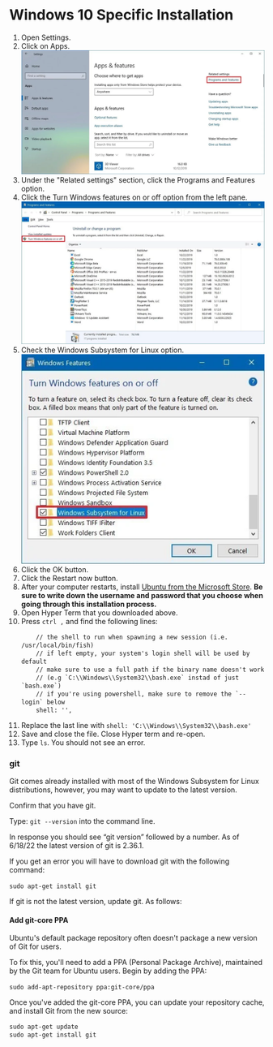 # Windows 10 Specific Installation

1. Open Settings.
2. Click on Apps.
    ![Programs and features screen shot](./images/apps-features-programsfeatures-option.webp)
3. Under the "Related settings" section, click the Programs and Features option.
4. Click the Turn Windows features on or off option from the left pane.
    ![Turn Windows features on or off screen shot](./images/controlpanel-turn-windows-features-option.webp)
5. Check the Windows Subsystem for Linux option.
    ![Windows Subsystem for Linux option screen shot](./images/enable-windows-subsystem-linux-windows-10.webp)
6. Click the OK button.
7. Click the Restart now button.
8. After your computer restarts, install [Ubuntu from the Microsoft Store](https://www.microsoft.com/en-us/p/ubuntu/9nblggh4msv6?irgwc=1&OCID=AID2000142_aff_7593_159229&tduid=%28ir__61iffalgm0kftxpwxkqdydtlre2xneyigakslxxg00%29%287593%29%28159229%29%28%29%28UUwpUdUnU72700YYwYg%29&irclickid=_61iffalgm0kftxpwxkqdydtlre2xneyigakslxxg00&activetab=pivot:overviewtab). **Be sure to write down the username and password that you choose when going through this installation process.**
9. Open Hyper Term that you downloaded above.
10. Press `ctrl ,` and find the following lines:
    ```
        // the shell to run when spawning a new session (i.e. /usr/local/bin/fish)
        // if left empty, your system's login shell will be used by default
        // make sure to use a full path if the binary name doesn't work
        // (e.g `C:\\Windows\\System32\\bash.exe` instad of just `bash.exe`)
        // if you're using powershell, make sure to remove the `--login` below
        shell: '',
    ```
11. Replace the last line with `shell: 'C:\\Windows\\System32\\bash.exe'`
12. Save and close the file. Close Hyper term and re-open.
13. Type `ls`. You should not see an error.

### git

Git comes already installed with most of the Windows Subsystem for Linux distributions, however, you may want to update to the latest version.

Confirm that you have git. 

Type: `git --version` into the command line. 

In response you should see “git version” followed by a number. As of 6/18/22 the latest version of git is 2.36.1. 

If you get an error you will have to download git with the following command: 

`sudo apt-get install git`

If git is not the latest version, update git. As follows: 

#### Add git-core PPA
Ubuntu's default package repository often doesn't package a new version of Git for users.

To fix this, you'll need to add a PPA (Personal Package Archive), maintained by the Git team for Ubuntu users. Begin by adding the PPA:

`sudo add-apt-repository ppa:git-core/ppa`

Once you've added the git-core PPA, you can update your repository cache, and install Git from the new source:

```
sudo apt-get update
sudo apt-get install git
```


<!-- Then run in the terminal: `git config --global credential.helper ????????` -->